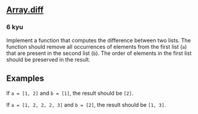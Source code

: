 <h2><a href=https://www.codewars.com/kata/523f5d21c841566fde000009/train/java target="_blank">Array.diff</a></h2><h3>6 kyu</h3><p>Implement a function that computes the difference between two lists. The function should remove all occurrences of elements from the first list (<code>a</code>) that are present in the second list (<code>b</code>). The order of elements in the first list should be preserved in the result.</p><h2 id="examples">Examples</h2><p>If <code>a = [1, 2]</code> and <code>b = [1]</code>, the result should be <code>[2]</code>.</p><p>If <code>a = [1, 2, 2, 2, 3]</code> and <code>b = [2]</code>, the result should be <code>[1, 3]</code>.</p>